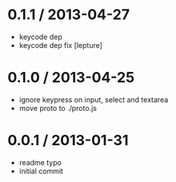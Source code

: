 
0.1.1 / 2013-04-27 
==================

  * keycode dep
  * keycode dep fix [lepture]

0.1.0 / 2013-04-25 
==================

  * ignore keypress on input, select and textarea
  * move proto to ./proto.js

0.0.1 / 2013-01-31
==================

  * readme typo
  * initial commit
